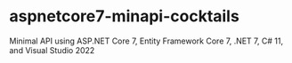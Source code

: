 # aspnetcore7-minapi-cocktails
Minimal API using ASP.NET Core 7, Entity Framework Core 7, .NET 7, C# 11, and Visual Studio 2022

